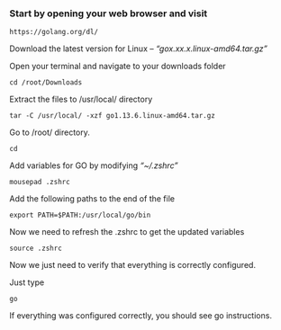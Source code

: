 ### Start by opening your web browser and visit
```
https://golang.org/dl/
```
  
Download the latest version for Linux – _“gox.xx.x.linux-amd64.tar.gz”_  

Open your terminal and navigate to your downloads folder  
```
cd /root/Downloads
```

Extract the files  to /usr/local/ directory
```
tar -C /usr/local/ -xzf go1.13.6.linux-amd64.tar.gz
```

Go to /root/ directory.
```
cd
```

Add variables for GO by modifying _“~/.zshrc”_  
```
mousepad .zshrc
```

Add the following paths to the end of the file  
```
export PATH=$PATH:/usr/local/go/bin
```

Now we need to refresh the .zshrc to get the updated variables  
```
source .zshrc
```

Now we just need to verify that everything is correctly configured.

Just type
```
go
```  

 
If everything was configured correctly, you should see go instructions.
